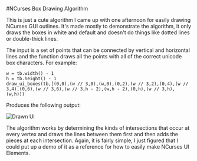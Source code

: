 #NCurses Box Drawing Algorithm

This is just a cute algorithm I came up with one afternoon for easily drawing NCurses GUI outlines. It's made mostly to demonstrate the algorithm, it only draws the boxes in white and default and doesn't do things like dotted lines or double-thick lines.

The input is a set of points that can be connected by vertical and horizontal lines and the function draws all the points with all of the correct unicode box characters. For example:
```
w = tb.width() - 1
h = tb.height() - 1
draw_ui_boxes(tb,[(0,0),(w // 3,0),(w,0),(0,2),(w // 3,2),(0,4),(w // 3,4),(0,6),(w // 3,6),(w // 3,h - 2),(w,h - 2),(0,h),(w // 3,h),(w,h)])
```

Produces the following output:

![Drawn UI](/Result.png)

The algorithm works by determining the kinds of intersections that occur at every vertex and draws the lines between them first and then adds the pieces at each intersection. Again, it is fairly simple, I just figured that I could put up a demo of it as a reference for how to easily make NCurses UI Elements.
